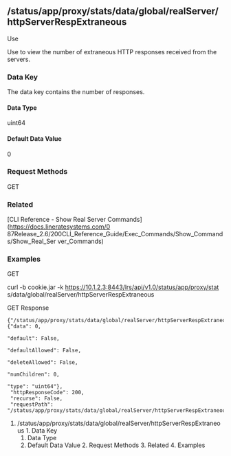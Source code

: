 ## /status/app/proxy/stats/data/global/realServer/httpServerRespExtraneous

Use

Use to view the number of extraneous HTTP responses received from the servers.

### Data Key

The data key contains the number of responses.

#### Data Type

uint64

#### Default Data Value

0

### Request Methods

GET

### Related

[CLI Reference - Show Real Server Commands](https://docs.lineratesystems.com/0
87Release_2.6/200CLI_Reference_Guide/Exec_Commands/Show_Commands/Show_Real_Ser
ver_Commands)

### Examples

GET

curl -b cookie.jar -k https://10.1.2.3:8443/lrs/api/v1.0/status/app/proxy/stat
s/data/global/realServer/httpServerRespExtraneous

GET Response

    
    {"/status/app/proxy/stats/data/global/realServer/httpServerRespExtraneous": {"data": 0,
                                                                                  "default": False,
                                                                                  "defaultAllowed": False,
                                                                                  "deleteAllowed": False,
                                                                                  "numChildren": 0,
                                                                                  "type": "uint64"},
     "httpResponseCode": 200,
     "recurse": False,
     "requestPath": "/status/app/proxy/stats/data/global/realServer/httpServerRespExtraneous"}
    

  1. /status/app/proxy/stats/data/global/realServer/httpServerRespExtraneous
    1. Data Key
      1. Data Type
      2. Default Data Value
    2. Request Methods
    3. Related
    4. Examples

